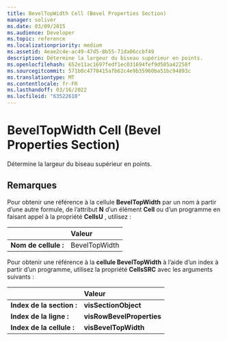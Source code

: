 ```yaml
---
title: BevelTopWidth Cell (Bevel Properties Section)
manager: soliver
ms.date: 03/09/2015
ms.audience: Developer
ms.topic: reference
ms.localizationpriority: medium
ms.assetid: 4eae2c4e-ac49-47d5-8b55-71da06ccbf49
description: Détermine la largeur du biseau supérieur en points.
ms.openlocfilehash: 652e11ac1697fedf1ec031694fef9d585a42258f
ms.sourcegitcommit: 571b0c4770415afb62c4e9b35960ba51bc94893c
ms.translationtype: MT
ms.contentlocale: fr-FR
ms.lasthandoff: 03/16/2022
ms.locfileid: "63522610"
---
```

# <a name="beveltopwidth-cell-bevel-properties-section"></a>BevelTopWidth Cell (Bevel Properties Section)

Détermine la largeur du biseau supérieur en points. 
  
## <a name="remarks"></a>Remarques

Pour obtenir une référence à la cellule **BevelTopWidth** par un nom à partir d’une autre formule, de l’attribut **N** d’un élément **Cell** ou d’un programme en faisant appel à la propriété **CellsU** , utilisez : 
  
||Valeur |
|:-----|:-----|
| **Nom de cellule :**  <br/> | BevelTopWidth  <br/> |
   
Pour obtenir une référence à la **cellule BevelTopWidth** à l’aide d’un index à partir d’un programme, utilisez la propriété **CellsSRC** avec les arguments suivants : 
  
||Valeur |
|:-----|:-----|
| **Index de la section :**  <br/> |**visSectionObject** <br/> |
| **Index de la ligne :**  <br/> |**visRowBevelProperties** <br/> |
| **Index de la cellule :**  <br/> |**visBevelTopWidth** <br/> |
   

